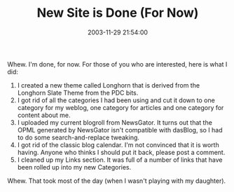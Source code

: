 ﻿---
layout: post
title: "New Site is Done (For Now)"
comments: false
date: 2003-11-29 21:54:00
updated: 2004-05-01 16:00:00
categories:
 - Technology
subtext-id: 921c74cc-6d67-4492-9932-0dd0a24b1e99
alias: /blog/New-Site-is-Done-(For-Now).aspx
---


Whew. I'm done, for now. For those of you who are interested, here is what I did:

  1. I created a new theme called Longhorn that is derived from the Longhorn Slate Theme from the PDC bits.
  2. I got rid of all the categories I had been using and cut it down to one category for my weblog, one category for articles and one category for content about me.
  3. I uploaded my current blogroll from NewsGator. It turns out that the OPML generated by NewsGator isn't compatible with dasBlog, so I had to do some search-and-replace tweaking.
  4. I got rid of the classic blog calendar. I'm not convinced that it is worth having. Anyone who thinks I should put it back, please post a comment.
  5. I cleaned up my Links section. It was full of a number of links that have been rolled up into my new Categories.

Whew. That took most of the day (when I wasn't playing with my daughter).
